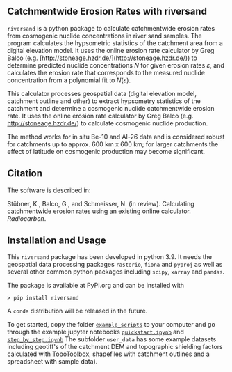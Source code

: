 Catchmentwide Erosion Rates with riversand 
------------------------------------------

`riversand` is a python package to calculate catchmentwide erosion rates from
cosmogenic nuclide concentrations in river sand samples. The program calculates
the hypsometric statistics of the catchment area from a digital elevation model.
It uses the online erosion rate calculator by Greg Balco
(e.g. [http://stoneage.hzdr.de/](http://stoneage.hzdr.de/)) to determine predicted
nuclide concentrations $N$ for given erosion rates $\varepsilon$, and calculates
the erosion rate that corresponds to the measured nuclide concentration from a
polynomial fit to $N(\varepsilon)$.

This calculator processes geospatial data (digital elevation model, catchment
outline and other) to extract hypsometry statistics of the catchment and
determine a cosmogenic nuclide catchmentwide erosion rate. It uses the online
erosion rate calculator by Greg Balco (e.g. http://stoneage.hzdr.de/) to
calculate cosmogenic nuclide production.

The method works for in situ Be-10 and Al-26 data and is considered
robust for catchments up to approx. 600 km x 600 km; for larger catchments
the effect of latitude on cosmogenic production may become significant.

Citation
--------

The software is described in:

Stübner, K., Balco, G., and Schmeisser, N. (in review). Calculating catchmentwide erosion rates using an existing online calculator. *Radiocarbon*. 

Installation and Usage
----------------------

This `riversand` package has been developed in python 3.9. It needs the
geospatial data processing packages `rasterio`, `fiona` and `pyproj` as 
well as several other common python packages including `scipy`, `xarray`
and `pandas`.

The package is available at PyPI.org and can be installed with
```
> pip install riversand
```
A `conda` distribution will be released in the future.

To get started, copy the  folder [`example_scripts`](https://github.com/kstueb/riversand/tree/main/riversand/example_scripts)
to your computer and go through the example jupyter notebooks
[`quickstart.ipynb`](https://github.com/kstueb/riversand/blob/main/riversand/example_scripts/quickstart.ipynb) and
[`step_by_step.ipynb`](https://github.com/kstueb/riversand/blob/main/riversand/example_scripts/step_by_step.ipynb)
The subfolder `user_data` has some example datasets including geotiff's
of the catchment DEM and topographic shielding factors calculated with
[TopoToolbox](https://topotoolbox.wordpress.com),
shapefiles with catchment outlines and a spreadsheet with sample data).
